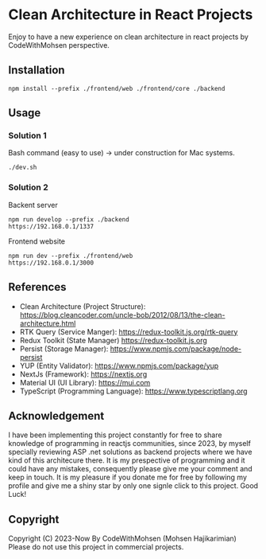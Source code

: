 # Clean Architecture in React Projects
Enjoy to have a new experience on clean architecture in react projects by CodeWithMohsen perspective.

## Installation
`
npm install --prefix ./frontend/web ./frontend/core ./backend
`

## Usage
### Solution 1
Bash command (easy to use) -> under construction for Mac systems.
```
./dev.sh
```
### Solution 2
Backent server
```
npm run develop --prefix ./backend
https://192.168.0.1/1337
```
Frontend website
```
npm run dev --prefix ./frontend/web
https://192.168.0.1/3000
```
## References
+ Clean Architecture (Project Structure): https://blog.cleancoder.com/uncle-bob/2012/08/13/the-clean-architecture.html
+ RTK Query (Service Manger): https://redux-toolkit.js.org/rtk-query
+ Redux Toolkit (State Manager) https://redux-toolkit.js.org
+ Persist (Storage Manager): https://www.npmjs.com/package/node-persist
+ YUP (Entity Validator): https://www.npmjs.com/package/yup
+ NextJs (Framework): https://nextjs.org
+ Material UI (UI Library): https://mui.com
+ TypeScript (Programming Language): https://www.typescriptlang.org
  
## Acknowledgement
I have been implementing this project constantly for free to share knowledge of programming in reactjs communities, since 2023, by myself specially reviewing ASP .net solutions as backend projects where we have kind of this architecure there. It is my prespective of programming and it could have any mistakes, consequently please give me your comment and keep in touch. It is my pleasure if you donate me for free by following my profile and give me a shiny star by only one signle click to this project. Good Luck!

## Copyright

Copyright (C) 2023-Now By CodeWithMohsen (Mohsen Hajikarimian)
Please do not use this project in commercial projects.

